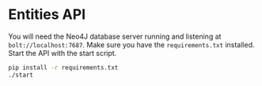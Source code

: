 # Entities API

You will need the Neo4J database server running and listening at `bolt://localhost:7687`.
Make sure you have the `requirements.txt` installed. Start the API with the start script.

```sh
pip install -r requirements.txt
./start
```

